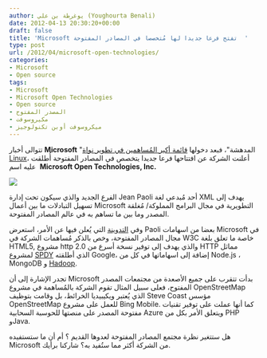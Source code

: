 ```yaml
---
author: يوغرطة بن علي (Youghourta Benali)
date: 2012-04-13 20:30:20+00:00
draft: false
title: 'Microsoft تفتح فرعا جديدا لها مُتخصصا في المصادر المفتوحة  '
type: post
url: /2012/04/microsoft-open-technologies/
categories:
- Microsoft
- Open source
tags:
- Microsoft
- Microsoft Open Technologies
- Open source
- المصدر المفتوح
- مكيروسوفت
- ميكروسوفت أوبن تكنولوجيز
---
```


تتوالى أخبار **Microsoft** "المدهشة"، فبعد دخولها [قائمة أكبر المُساهمين في تطوير نواة Linux](http://www.it-scoop.com/2012/04/microsoft-ranks-17-top-linux-kernel-contributors%e2%80%8e/)، أعلنت الشركة عن افتتاحها فرعا جديدا يتخصص في المصادر المفتوحة أُطلقت عليه اسم  **Microsoft Open Technologies, Inc.**




[![](http://www.it-scoop.com/wp-content/uploads/2012/04/microsoft-open-source.jpg)
](http://www.it-scoop.com/wp-content/uploads/2012/04/microsoft-open-source.jpg)




الفرع الجديد والذي سيكون تحت إدارة Jean Paoli أحد مُبدعي لغة XML يهدف إلى تسهيل التبادلات ما بين أعمال Microsoft التطويرية في مجال البرامج المملوكة/ مُغلقة المصدر وما بين ما تساهم به في عالم المصادر المفتوحة.




وفي [التدوينة](http://blogs.msdn.com/b/interoperability/archive/2012/04/12/announcing-one-more-way-microsoft-will-engage-with-the-open-source-and-standards-communities.aspx) التي يُعلن فيها عن الأمر، استعرض Paoli بعضا من اسهامات Microsoft في مجال المصادر المفتوحة، وخص بالذكر مُساهمات الشركة في W3C خاصة ما تعلق بلغة HTML5, مشروع http 2.0 والذي يهدف إلى توفير نسخة أسرع من HTTP مماثل لمشروع [SPDY](http://www.it-scoop.com/2009/11/spdy-%d9%85%d8%b4%d8%b1%d9%88%d8%b9-%d8%ac%d8%af%d9%8a%d8%af-%d9%84%d9%80google-%d9%84%d9%85%d8%b6%d8%a7%d8%b9%d9%81%d8%a9-%d8%b3%d8%b1%d8%b9%d8%a9-%d8%a7%d9%84%d8%a7%d9%86%d8%aa%d8%b1%d9%86%d8%aa/) الذي أطلقته Google، إضافة إلى اسهاماتها في كل من Node.js ، MongoDB و [Hadoop](http://www.it-scoop.com/2011/11/microsoft-hadoop/).




تجدر الإشارة إلى أن Microsoft بدأت تتقرب على جميع الأصعدة من مجتمعات المصدر المفتوح، فعلى سبيل المثال تقوم الشركة بالمُساهمة في مشروع OpenStreetMap الذي يُعتبر ويكيبيديا الخرائط، بل وقامت بتوظيف Steve Coast مؤسس OpenStreetMap للعمل على مشروع Bing Mobile. كما أنها عملت على توفير تقنيات مفتوحة المصدر على منصتها للحوسبة السحابية Azure ويتعلق الأمر بكل من PHP وJava.




هل ستتغير نظرة مجتمع المصادر المفتوحة لعدوها القديم ؟ أم أن ما ستستفيده Microsoft من الشركة أكثر مما ستُفيد به؟ شاركنا برأيك.
